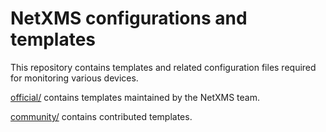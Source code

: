 # NetXMS configurations and templates

This repository contains templates and related configuration files required for monitoring various devices.

[official/](official/) contains templates maintained by the NetXMS team.

[community/](community/) contains contributed templates.
